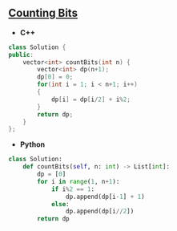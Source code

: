 ## [Counting Bits](https://leetcode.com/problems/counting-bits/)

* **C++**
```cpp
class Solution {
public:
    vector<int> countBits(int n) {
        vector<int> dp(n+1);
        dp[0] = 0;
        for(int i = 1; i < n+1; i++)
        {
            dp[i] = dp[i/2] + i%2;
        }
        return dp;
    }
};
```

* **Python**
```py
class Solution:
    def countBits(self, n: int) -> List[int]:
        dp = [0]
        for i in range(1, n+1):
            if i%2 == 1:
                dp.append(dp[i-1] + 1)
            else:
                dp.append(dp[i//2])
        return dp
```
